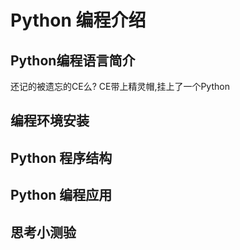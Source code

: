 # Python 编程介绍


## Python编程语言简介

还记的被遗忘的CE么? CE带上精灵帽,挂上了一个Python




## 编程环境安装




## Python 程序结构



## Python 编程应用



## 思考小测验
